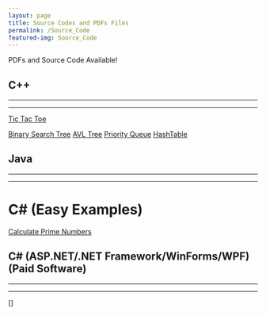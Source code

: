 ```yaml
---
layout: page
title: Source Codes and PDFs Files
permalink: /Source_Code
featured-img: Source_Code
---
```


PDFs and Source Code Available!

## C++
---
---
[Tic Tac Toe](https://repl.it/@twinb0rn/TicTacToe)

[Binary Search Tree](https://repl.it/@twinb0rn/Binary-Search-Tree-C-Implementation)
[AVL Tree](https://repl.it/@twinb0rn/AVLTree)
[Priority Queue](https://repl.it/@twinb0rn/Priority-Queue)
[HashTable](https://repl.it/@twinb0rn/HashTable)


## Java
---
---

# C# (Easy Examples)
[Calculate Prime Numbers](https://repl.it/@twinb0rn/CalculatePrimeNumbersSum)

## C# (ASP.NET/.NET Framework/WinForms/WPF) (Paid Software)
---
---
[]




<!-- Google Adsense HTML Code -->
<script async src="//pagead2.googlesyndication.com/pagead/js/adsbygoogle.js"></script>
<script>
    (adsbygoogle = window.adsbygoogle || []).push({
      google_ad_client: "ca-pub-1676076201164991",
      enable_page_level_ads: true
    });
</script>
<!-- Google Adsense HTML Code -->
